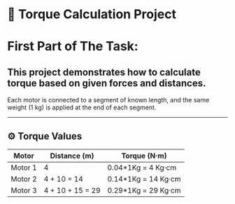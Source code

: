 # 🔩 Torque Calculation Project

# First Part of The Task:
This project demonstrates how to calculate torque based on given forces and distances.
---
Each motor is connected to a segment of known length, and the same weight (1 kg) is applied at the end of each segment.

---

## ⚙️ Torque Values

| Motor   | Distance (m)               | Torque (N·m) |
|---------|----------------------------|--------------|
| Motor 1 | 4                    | 0.04*1Kg = 4 Kg·cm         |
| Motor 2 | 4 + 10 = 14         | 0.14*1Kg = 14 Kg·cm         |
| Motor 3 | 4 + 10 + 15 = 29    | 0.29*1Kg = 29 Kg·cm         |

